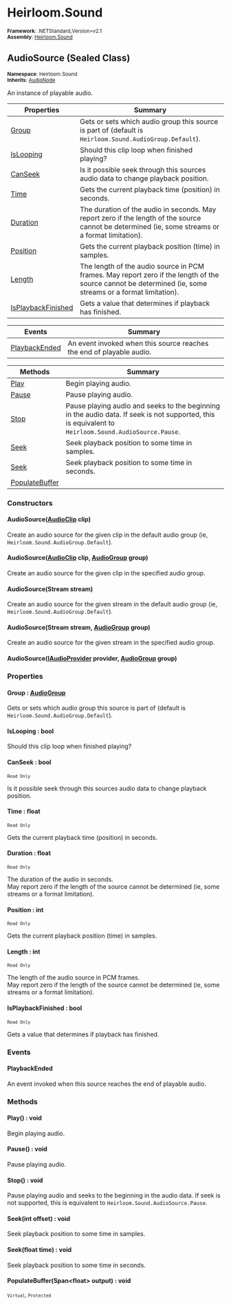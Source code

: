 # Heirloom.Sound

<small>**Framework**: .NETStandard,Version=v2.1</small>  
<small>**Assembly**: [Heirloom.Sound](../heirloom.sound/heirloom.sound.md)</small>  

## AudioSource (Sealed Class)
<small>**Namespace**: Heirloom.Sound</sub></small>  
<small>**Inherits**: [AudioNode](heirloom.sound.audionode.md)</small>  

An instance of playable audio.

| Properties | Summary |
|------------|---------|
| [Group](#GRO12D88E27) | Gets or sets which audio group this source is part of (default is `Heirloom.Sound.AudioGroup.Default`). |
| [IsLooping](#ISLBA98A384) | Should this clip loop when finished playing? |
| [CanSeek](#CAN2744B0C0) | Is it possible seek through this sources audio data to change playback position. |
| [Time](#TIM9C9392A9) | Gets the current playback time (position) in seconds. |
| [Duration](#DURAF856856) | The duration of the audio in seconds. May report zero if the length of the source cannot be determined (ie, some streams or a format limitation). |
| [Position](#POSF46C3C91) | Gets the current playback position (time) in samples. |
| [Length](#LEN6B366D7E) | The length of the audio source in PCM frames. May report zero if the length of the source cannot be determined (ie, some streams or a format limitation). |
| [IsPlaybackFinished](#ISPD02EF1FB) | Gets a value that determines if playback has finished. |

| Events | Summary |
|--------|---------|
| [PlaybackEnded](#PLA38F157E5) | An event invoked when this source reaches the end of playable audio. |

| Methods | Summary |
|---------|---------|
| [Play](#PLA2D77C0A3) | Begin playing audio. |
| [Pause](#PAUC78D044D) | Pause playing audio. |
| [Stop](#STO4AE17E3B) | Pause playing audio and seeks to the beginning in the audio data. If seek is not supported, this is equivalent to `Heirloom.Sound.AudioSource.Pause`. |
| [Seek](#SEEEF91C34D) | Seek playback position to some time in samples. |
| [Seek](#SEE3F393E40) | Seek playback position to some time in seconds. |
| [PopulateBuffer](#POP1F4E4746) |  |

### Constructors

#### AudioSource([AudioClip](heirloom.sound.audioclip.md) clip)

Create an audio source for the given clip in the default audio group (ie, `Heirloom.Sound.AudioGroup.Default`).

#### AudioSource([AudioClip](heirloom.sound.audioclip.md) clip, [AudioGroup](heirloom.sound.audiogroup.md) group)

Create an audio source for the given clip in the specified audio group.

#### AudioSource(Stream stream)

Create an audio source for the given stream in the default audio group (ie, `Heirloom.Sound.AudioGroup.Default`).

#### AudioSource(Stream stream, [AudioGroup](heirloom.sound.audiogroup.md) group)

Create an audio source for the given stream in the specified audio group.

#### AudioSource([IAudioProvider](heirloom.sound.iaudioprovider.md) provider, [AudioGroup](heirloom.sound.audiogroup.md) group)

### Properties

#### <a name="GRO12D88E27"></a>Group : [AudioGroup](heirloom.sound.audiogroup.md)


Gets or sets which audio group this source is part of (default is `Heirloom.Sound.AudioGroup.Default`).

#### <a name="ISLBA98A384"></a>IsLooping : bool


Should this clip loop when finished playing?

#### <a name="CAN2744B0C0"></a>CanSeek : bool

<small>`Read Only`</small>

Is it possible seek through this sources audio data to change playback position.

#### <a name="TIM9C9392A9"></a>Time : float

<small>`Read Only`</small>

Gets the current playback time (position) in seconds.

#### <a name="DURAF856856"></a>Duration : float

<small>`Read Only`</small>

The duration of the audio in seconds.   
 May report zero if the length of the source cannot be determined (ie, some streams or a format limitation).

#### <a name="POSF46C3C91"></a>Position : int

<small>`Read Only`</small>

Gets the current playback position (time) in samples.

#### <a name="LEN6B366D7E"></a>Length : int

<small>`Read Only`</small>

The length of the audio source in PCM frames.   
 May report zero if the length of the source cannot be determined (ie, some streams or a format limitation).

#### <a name="ISPD02EF1FB"></a>IsPlaybackFinished : bool

<small>`Read Only`</small>

Gets a value that determines if playback has finished.

### Events

#### PlaybackEnded

An event invoked when this source reaches the end of playable audio.
### Methods

#### <a name="PLA2D77C0A3"></a>Play() : void


Begin playing audio.

#### <a name="PAUC78D044D"></a>Pause() : void


Pause playing audio.

#### <a name="STO4AE17E3B"></a>Stop() : void


Pause playing audio and seeks to the beginning in the audio data. If seek is not supported, this is equivalent to `Heirloom.Sound.AudioSource.Pause`.

#### <a name="SEEEF91C34D"></a>Seek(int offset) : void


Seek playback position to some time in samples.


#### <a name="SEE3F393E40"></a>Seek(float time) : void


Seek playback position to some time in seconds.


#### <a name="POP1F4E4746"></a>PopulateBuffer(Span\<float> output) : void

<small>`Virtual`, `Protected`</small>


